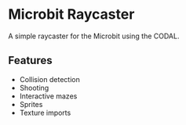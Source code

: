 # Microbit Raycaster

A simple raycaster for the Microbit using the CODAL.

## Features

- Collision detection
- Shooting
- Interactive mazes
- Sprites
- Texture imports
